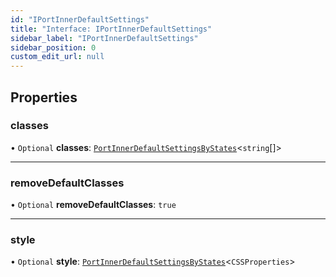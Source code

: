 ```yaml
---
id: "IPortInnerDefaultSettings"
title: "Interface: IPortInnerDefaultSettings"
sidebar_label: "IPortInnerDefaultSettings"
sidebar_position: 0
custom_edit_url: null
---
```


## Properties

### classes

• `Optional` **classes**: [`PortInnerDefaultSettingsByStates`](../#portinnerdefaultsettingsbystates)<`string`[]\>

___

### removeDefaultClasses

• `Optional` **removeDefaultClasses**: ``true``

___

### style

• `Optional` **style**: [`PortInnerDefaultSettingsByStates`](../#portinnerdefaultsettingsbystates)<`CSSProperties`\>
